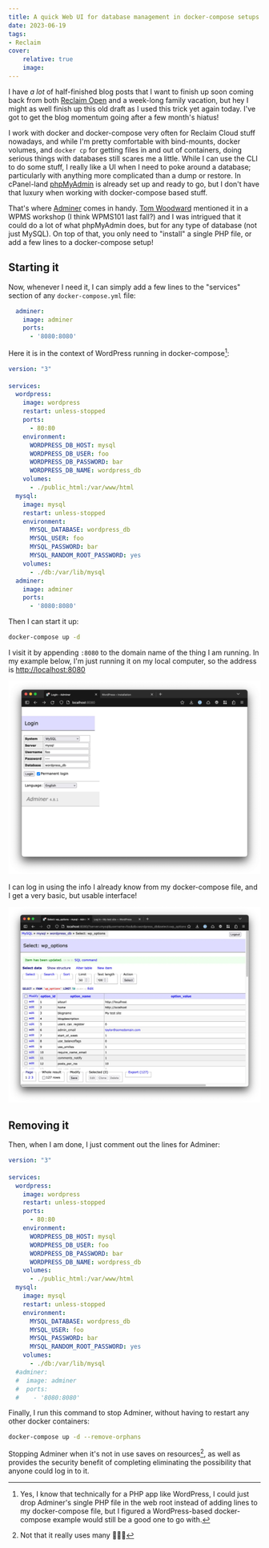 ```yaml
---
title: A quick Web UI for database management in docker-compose setups!
date: 2023-06-19
tags:
- Reclaim
cover:
    relative: true
    image: 
---
```


I have *a lot* of half-finished blog posts that I want to finish up soon coming back from both [Reclaim Open](https://reclaimopen.com) and a week-long family vacation, but hey I might as well finish up this old draft as I used this trick yet again today. I've got to get the blog momentum going after a few month's hiatus!

I work with docker and docker-compose very often for Reclaim Cloud stuff nowadays, and while I'm pretty comfortable with bind-mounts, docker volumes, and `docker cp` for getting files in and out of containers, doing serious things with databases still scares me a little. While I can use the CLI to do some stuff, I really like a UI when I need to poke around a database; particularly with anything more complicated than a dump or restore. In cPanel-land [phpMyAdmin](https://www.phpmyadmin.net/) is already set up and ready to go, but I don't have that luxury when working with docker-compose based stuff.

That's where [Adminer](https://www.adminer.org/) comes in handy. [Tom Woodward](https://bionicteaching.com/) mentioned it in a WPMS workshop (I think WPMS101 last fall?) and I was intrigued that it could do a lot of what phpMyAdmin does, but for any type of database (not just MySQL). On top of that, you only need to "install" a single PHP file, or add a few lines to a docker-compose setup!

## Starting it

Now, whenever I need it, I can simply add a few lines to the "services" section of any `docker-compose.yml` file:

```yml
  adminer:
    image: adminer
    ports:
      - '8080:8080'
```

Here it is in the context of WordPress running in docker-compose[^1]:

[^1]:  Yes, I know that technically for a PHP app like WordPress, I could just drop Adminer's single PHP file in the web root instead of adding lines to my docker-compose file, but I figured a WordPress-based docker-compose example would still be a good one to go with.

```yml
version: "3"

services:
  wordpress:
    image: wordpress
    restart: unless-stopped
    ports:
      - 80:80
    environment:
      WORDPRESS_DB_HOST: mysql
      WORDPRESS_DB_USER: foo
      WORDPRESS_DB_PASSWORD: bar 
      WORDPRESS_DB_NAME: wordpress_db
    volumes:
      - ./public_html:/var/www/html
  mysql:
    image: mysql
    restart: unless-stopped
    environment:
      MYSQL_DATABASE: wordpress_db
      MYSQL_USER: foo
      MYSQL_PASSWORD: bar 
      MYSQL_RANDOM_ROOT_PASSWORD: yes
    volumes:
      - ./db:/var/lib/mysql
  adminer:
    image: adminer
    ports:
      - '8080:8080'
```

Then I can start it up:
```bash
docker-compose up -d
```

I visit it by appending `:8080` to the domain name of the thing I am running. In my example below, I'm just running it on my local computer, so the address is [http://localhost:8080](http://localhost:8080)

![](Capture%202023-06-19%2014.32.13@2x.webp)

I can log in using the info I already know from my docker-compose file, and I get a very basic, but usable interface!

![](Capture%202023-06-19%2014.39.08@2x.webp)

## Removing it

Then, when I am done, I just comment out the lines for Adminer:

```yml
version: "3"

services:
  wordpress:
    image: wordpress
    restart: unless-stopped
    ports:
      - 80:80
    environment:
      WORDPRESS_DB_HOST: mysql
      WORDPRESS_DB_USER: foo
      WORDPRESS_DB_PASSWORD: bar 
      WORDPRESS_DB_NAME: wordpress_db
    volumes:
      - ./public_html:/var/www/html
  mysql:
    image: mysql
    restart: unless-stopped
    environment:
      MYSQL_DATABASE: wordpress_db
      MYSQL_USER: foo
      MYSQL_PASSWORD: bar 
      MYSQL_RANDOM_ROOT_PASSWORD: yes
    volumes:
      - ./db:/var/lib/mysql
  #adminer:
  #  image: adminer
  #  ports:
  #    - '8080:8080'
```

Finally, I run this command to stop Adminer, without having to restart any other docker containers:
```bash
docker-compose up -d --remove-orphans
```

Stopping Adminer when it's not in use saves on resources[^2], as well as provides the security benefit of completing eliminating the possibility that anyone could log in to it.

[^2]: Not that it really uses many 🤷🏻‍♂️